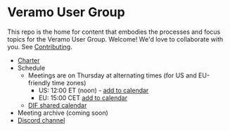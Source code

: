 # Veramo User Group
This repo is the home for content that embodies the processes and focus topics for the Veramo User Group. Welcome! We'd love to collaborate with you. See [Contributing](contributing.md).

- [Charter](charter.md)
- Schedule
    - Meetings are on Thursday at alternating times (for US and EU-friendly time zones)
        - US: 12:00 ET (noon) - [add to calendar](https://calendar.google.com/calendar/u/1?cid=NjBlZGM4NTVkYTRlNWIwMjU1YmNiNGYxY2NjYWJkNTE2NDRmMmExYzExMGRiOTNiZjU2NzI0MDcxOTAzNWQxNkBncm91cC5jYWxlbmRhci5nb29nbGUuY29t)
        - EU: 15:00 CET [add to calendar](https://calendar.google.com/calendar/u/1?cid=NjBlZGM4NTVkYTRlNWIwMjU1YmNiNGYxY2NjYWJkNTE2NDRmMmExYzExMGRiOTNiZjU2NzI0MDcxOTAzNWQxNkBncm91cC5jYWxlbmRhci5nb29nbGUuY29t)
    - [DIF shared calendar](https://calendar.google.com/calendar/u/0/embed?src=decentralized.identity@gmail.com)
- Meeting archive (coming soon)
- [Discord channel](https://discord.gg/sxRSJcgh6c)

